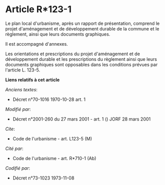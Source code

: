 # Article R*123-1

Le plan local d'urbanisme, après un rapport de présentation, comprend le projet d'aménagement et de développement durable de
la commune et le règlement, ainsi que leurs documents graphiques.

Il est accompagné d'annexes.

Les orientations et prescriptions du projet d'aménagement et de développement durable et les prescriptions du règlement ainsi
que leurs documents graphiques sont opposables dans les conditions prévues par l'article L. 123-5.

**Liens relatifs à cet article**

_Anciens textes_:

  - Décret n°70-1016 1970-10-28 art. 1

_Modifié par_:

  - Décret n°2001-260 du 27 mars 2001 - art. 1 () JORF 28 mars 2001

_Cite_:

  - Code de l'urbanisme - art. L123-5 (M)

_Cité par_:

  - Code de l'urbanisme - art. R*710-1 (Ab)

_Codifié par_:

  - Décret n°73-1023 1973-11-08
